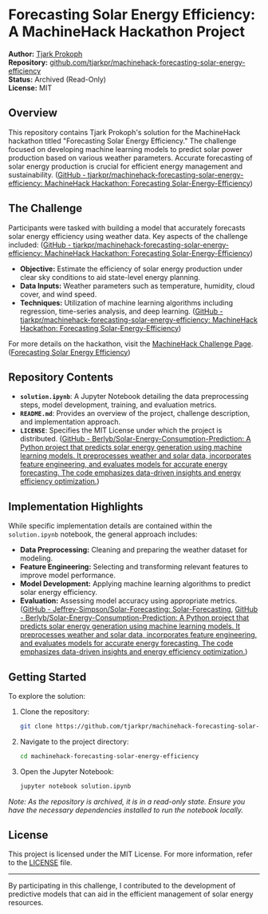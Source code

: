 # Forecasting Solar Energy Efficiency: A MachineHack Hackathon Project

**Author:** [Tjark Prokoph](https://github.com/tjarkpr)  
**Repository:** [github.com/tjarkpr/machinehack-forecasting-solar-energy-efficiency](https://github.com/tjarkpr/machinehack-forecasting-solar-energy-efficiency)  
**Status:** Archived (Read-Only)  
**License:** MIT

## Overview

This repository contains Tjark Prokoph's solution for the MachineHack hackathon titled "Forecasting Solar Energy Efficiency." The challenge focused on developing machine learning models to predict solar power production based on various weather parameters. Accurate forecasting of solar energy production is crucial for efficient energy management and sustainability. ([GitHub - tjarkpr/machinehack-forecasting-solar-energy-efficiency: MachineHack Hackathon: Forecasting Solar-Energy-Efficiency](https://github.com/tjarkpr/machinehack-forecasting-solar-energy-efficiency?utm_source=chatgpt.com))

## The Challenge

Participants were tasked with building a model that accurately forecasts solar energy efficiency using weather data. Key aspects of the challenge included: ([GitHub - tjarkpr/machinehack-forecasting-solar-energy-efficiency: MachineHack Hackathon: Forecasting Solar-Energy-Efficiency](https://github.com/tjarkpr/machinehack-forecasting-solar-energy-efficiency?utm_source=chatgpt.com))

- **Objective:** Estimate the efficiency of solar energy production under clear sky conditions to aid state-level energy planning.
- **Data Inputs:** Weather parameters such as temperature, humidity, cloud cover, and wind speed.
- **Techniques:** Utilization of machine learning algorithms including regression, time-series analysis, and deep learning. ([GitHub - tjarkpr/machinehack-forecasting-solar-energy-efficiency: MachineHack Hackathon: Forecasting Solar-Energy-Efficiency](https://github.com/tjarkpr/machinehack-forecasting-solar-energy-efficiency?utm_source=chatgpt.com))

For more details on the hackathon, visit the [MachineHack Challenge Page](https://machinehack.com/hackathons/forecasting_solar_energy_efficiency_engage_in_the_challenge_and_win/overview). ([Forecasting Solar Energy Efficiency](https://machinehack.com/hackathons/forecasting_solar_energy_efficiency_engage_in_the_challenge_and_win/overview?utm_source=chatgpt.com))

## Repository Contents

- **`solution.ipynb`**: A Jupyter Notebook detailing the data preprocessing steps, model development, training, and evaluation metrics.
- **`README.md`**: Provides an overview of the project, challenge description, and implementation approach.
- **`LICENSE`**: Specifies the MIT License under which the project is distributed. ([GitHub - Berlyb/Solar-Energy-Consumption-Prediction: A Python project that predicts solar energy generation using machine learning models. It preprocesses weather and solar data, incorporates feature engineering, and evaluates models for accurate energy forecasting. The code emphasizes data-driven insights and energy efficiency optimization.](https://github.com/Berlyb/Solar-Energy-Consumption-Prediction?utm_source=chatgpt.com))

## Implementation Highlights

While specific implementation details are contained within the `solution.ipynb` notebook, the general approach includes:

- **Data Preprocessing:** Cleaning and preparing the weather dataset for modeling.
- **Feature Engineering:** Selecting and transforming relevant features to improve model performance.
- **Model Development:** Applying machine learning algorithms to predict solar energy efficiency.
- **Evaluation:** Assessing model accuracy using appropriate metrics. ([GitHub - Jeffrey-Simpson/Solar-Forecasting: Solar-Forecasting](https://github.com/Jeffrey-Simpson/Solar-Forecasting?utm_source=chatgpt.com), [GitHub - Berlyb/Solar-Energy-Consumption-Prediction: A Python project that predicts solar energy generation using machine learning models. It preprocesses weather and solar data, incorporates feature engineering, and evaluates models for accurate energy forecasting. The code emphasizes data-driven insights and energy efficiency optimization.](https://github.com/Berlyb/Solar-Energy-Consumption-Prediction?utm_source=chatgpt.com))

## Getting Started

To explore the solution:

1. Clone the repository:
   ```bash
   git clone https://github.com/tjarkpr/machinehack-forecasting-solar-energy-efficiency.git
   ```


2. Navigate to the project directory:
   ```bash
   cd machinehack-forecasting-solar-energy-efficiency
   ```


3. Open the Jupyter Notebook:
   ```bash
   jupyter notebook solution.ipynb
   ```


*Note: As the repository is archived, it is in a read-only state. Ensure you have the necessary dependencies installed to run the notebook locally.*

## License

This project is licensed under the MIT License. For more information, refer to the [LICENSE](https://github.com/tjarkpr/machinehack-forecasting-solar-energy-efficiency/blob/main/LICENSE) file.

---

By participating in this challenge, I contributed to the development of predictive models that can aid in the efficient management of solar energy resources.